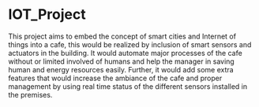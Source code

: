 # IOT_Project

This project aims to embed the concept of smart cities and Internet of things into a cafe, this would be realized by inclusion of smart sensors and actuators in the building. It would automate major processes of the cafe without or limited involved of humans and help the manager in saving human and energy resources easily. Further, it would add some extra features that would increase the ambiance of the cafe and proper management by using real time status of
the different sensors installed in the premises.
